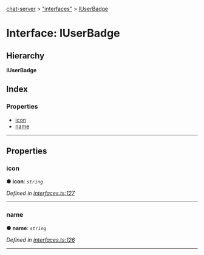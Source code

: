 [chat-server](../README.md) > ["interfaces"](../modules/_interfaces_.md) > [IUserBadge](../interfaces/_interfaces_.iuserbadge.md)

# Interface: IUserBadge

## Hierarchy

**IUserBadge**

## Index

### Properties

* [icon](_interfaces_.iuserbadge.md#icon)
* [name](_interfaces_.iuserbadge.md#name)

---

## Properties

<a id="icon"></a>

###  icon

**● icon**: *`string`*

*Defined in [interfaces.ts:127](https://github.com/deissh/anibe.chat/blob/c856951/src/interfaces.ts#L127)*

___
<a id="name"></a>

###  name

**● name**: *`string`*

*Defined in [interfaces.ts:126](https://github.com/deissh/anibe.chat/blob/c856951/src/interfaces.ts#L126)*

___

